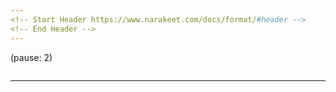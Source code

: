 ```yaml
---
<!-- Start Header https://www.narakeet.com/docs/format/#header -->
<!-- End Header -->
---
```


(pause: 2)

<!-- Start Content  -->
```
```
<!-- End Content -->

<!-- Start Script https://www.narakeet.com/docs/format/#narration -->
<!-- End Script -->

---
